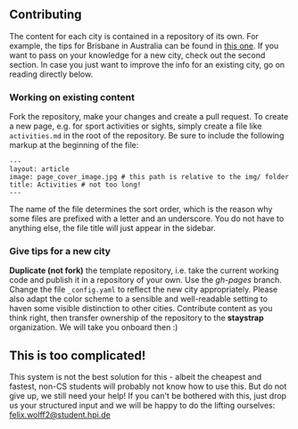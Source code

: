 ## Contributing
The content for each city is contained in a repository of its own.
For example, the tips for Brisbane in Australia can be found in [this one](http://github.com/staystrap/brisbane).
If you want to pass on your knowledge for a new city, check out the second section.
In case you just want to improve the info for an existing city, go on reading directly below.

### Working on existing content
Fork the repository, make your changes and create a pull request.
To create a new page, e.g. for sport activities or sights, simply create a file
like `activities.md` in the root of the repository. Be sure to include the following
markup at the beginning of the file:

```
---
layout: article
image: page_cover_image.jpg # this path is relative to the img/ folder
title: Activities # not too long!
---
```

The name of the file determines the sort order, which is the reason why some
files are prefixed with a letter and an underscore. You do not have to anything else,
the file title will just appear in the sidebar.

### Give tips for a new city
**Duplicate (not fork)** the template repository, i.e. take the current working code
and publish it in a repository of your own. Use the *gh-pages* branch.
Change the file `_config.yaml` to reflect the new city appropriately.
Please also adapt the color scheme to a sensible and well-readable setting
to haven some visible distinction to other cities.
Contribute content as you think right, then transfer ownership of the repository to
the **staystrap** organization. We will take you onboard then :)

## This is too complicated!
This system is not the best solution for this - albeit the cheapest and fastest,
non-CS students will probably not know how to use this. But do not give up, we still need your help!
If you can't be bothered with this, just drop us your structured input
and we will be happy to do the lifting ourselves: [felix.wolff2@student.hpi.de](mailto:felix.wolff2@student.hpi.de)
